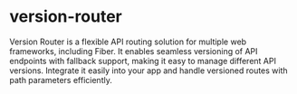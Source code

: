 # version-router
Version Router is a flexible API routing solution for multiple web frameworks, including Fiber. It enables seamless versioning of API endpoints with fallback support, making it easy to manage different API versions. Integrate it easily into your app and handle versioned routes with path parameters efficiently.
